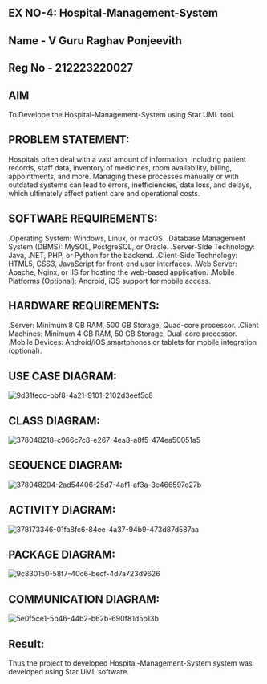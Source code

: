 ## EX NO-4: Hospital-Management-System
## Name - V Guru Raghav Ponjeevith 
## Reg No - 212223220027
## AIM
To Develope the Hospital-Management-System using Star UML tool.

## PROBLEM STATEMENT:
Hospitals often deal with a vast amount of information, including patient records, staff data, inventory of medicines, room availability, billing, appointments, and more. Managing these processes manually or with outdated systems can lead to errors, inefficiencies, data loss, and delays, which ultimately affect patient care and operational costs.

## SOFTWARE REQUIREMENTS:
.Operating System: Windows, Linux, or macOS.
.Database Management System (DBMS): MySQL, PostgreSQL, or Oracle.
.Server-Side Technology: Java, .NET, PHP, or Python for the backend.
.Client-Side Technology: HTML5, CSS3, JavaScript for front-end user interfaces.
.Web Server: Apache, Nginx, or IIS for hosting the web-based application.
.Mobile Platforms (Optional): Android, iOS support for mobile access.

## HARDWARE REQUIREMENTS: 
.Server: Minimum 8 GB RAM, 500 GB Storage, Quad-core processor.
.Client Machines: Minimum 4 GB RAM, 50 GB Storage, Dual-core processor.
.Mobile Devices: Android/iOS smartphones or tablets for mobile integration (optional).

## USE CASE DIAGRAM:
![9d31fecc-bbf8-4a21-9101-2102d3eef5c8](https://github.com/user-attachments/assets/1eb3e802-2d55-45d2-86b3-75351db6fa18)


## CLASS DIAGRAM:
![378048218-c966c7c8-e267-4ea8-a8f5-474ea50051a5](https://github.com/user-attachments/assets/dce2b01b-04bd-42cf-87e7-51e118948804)


## SEQUENCE DIAGRAM:

![378048204-2ad54406-25d7-4af1-af3a-3e466597e27b](https://github.com/user-attachments/assets/b05a052d-401e-4c35-971b-acdd2b866352)

## ACTIVITY DIAGRAM:
![378173346-01fa8fc6-84ee-4a37-94b9-473d87d587aa](https://github.com/user-attachments/assets/892fb13c-77a7-4de7-9962-8ecc78a9286a)



## PACKAGE DIAGRAM:

![9c830150-58f7-40c6-becf-4d7a723d9626](https://github.com/user-attachments/assets/c484231f-8b26-4ca5-be92-cc930618c589)


## COMMUNICATION DIAGRAM:
![5e0f5ce1-5b46-44b2-b62b-690f81d5b13b](https://github.com/user-attachments/assets/30690e14-f583-41a0-8ddf-db06ee68bf65)



## Result:
Thus the project to developed Hospital-Management-System system was developed using Star UML software.

